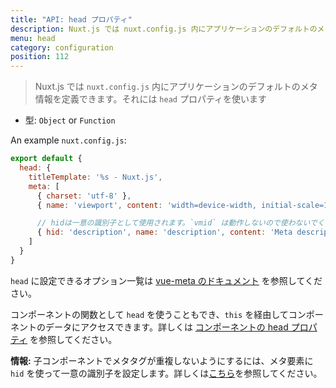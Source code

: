 ```yaml
---
title: "API: head プロパティ"
description: Nuxt.js では nuxt.config.js 内にアプリケーションのデフォルトのメタ情報を定義できます。
menu: head
category: configuration
position: 112
---
```


> Nuxt.js では `nuxt.config.js` 内にアプリケーションのデフォルトのメタ情報を定義できます。それには `head` プロパティを使います

- 型: `Object` or `Function`

An example `nuxt.config.js`:
```js
export default {
  head: {
    titleTemplate: '%s - Nuxt.js',
    meta: [
      { charset: 'utf-8' },
      { name: 'viewport', content: 'width=device-width, initial-scale=1' },

      // hidは一意の識別子として使用されます。`vmid` は動作しないので使わないでください
      { hid: 'description', name: 'description', content: 'Meta description' }
    ]
  }
}
```

`head` に設定できるオプション一覧は [vue-meta のドキュメント](https://vue-meta.nuxtjs.org/api/#metainfo-properties) を参照してください。

コンポーネントの関数として `head` を使うこともでき、`this` を経由してコンポーネントのデータにアクセスできます。詳しくは [コンポーネントの head プロパティ](/api/pages-head) を参照してください。

<div class="Alert Alert--teal">

<b>情報:</b> 子コンポーネントでメタタグが重複しないようにするには、メタ要素に `hid` を使って一意の識別子を設定します。詳しくは[こちら](https://github.com/declandewet/vue-meta#lists-of-tags)を参照してください。

</div>
